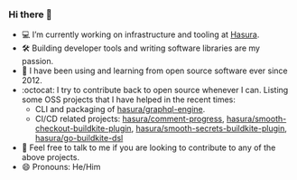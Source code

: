 ### Hi there 👋

<!--
**scriptnull/scriptnull** is a ✨ _special_ ✨ repository because its `README.md` (this file) appears on your GitHub profile.

Here are some ideas to get you started:

- 🌱 I’m currently learning Go
- 👯 I’m looking to collaborate on ...
- 🤔 I’m looking for help with ...
- 💬 Ask me about ...
- 📫 How to reach me: ...
- 😄 Pronouns: He/Him
- ⚡ Fun fact: ...
-->

- 💻 I’m currently working on infrastructure and tooling at [Hasura](https://github.com/hasura).
- 🛠️ Building developer tools and writing software libraries are my passion.
- 📖 I have been using and learning from open source software ever since 2012.
- :octocat: I try to contribute back to open source whenever I can. Listing some OSS projects that I have helped in the recent times:
  - CLI and packaging of [hasura/graphql-engine](https://github.com/hasura/graphql-engine).
  - CI/CD related projects: [hasura/comment-progress](https://github.com/hasura/comment-progress), [hasura/smooth-checkout-buildkite-plugin](https://github.com/hasura/smooth-checkout-buildkite-plugin), [hasura/smooth-secrets-buildkite-plugin](https://github.com/hasura/smooth-secrets-buildkite-plugin), [hasura/go-buildkite-dsl](https://github.com/hasura/go-buildkite-dsl)
- 🤙 Feel free to talk to me if you are looking to contribute to any of the above projects.
- 😄 Pronouns: He/Him
